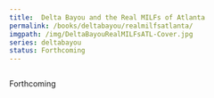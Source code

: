 ```yaml
---
title:  Delta Bayou and the Real MILFs of Atlanta
permalink: /books/deltabayou/realmilfsatlanta/
imgpath: /img/DeltaBayouRealMILFsATL-Cover.jpg
series: deltabayou
status: Forthcoming
---
```

<div class="row">
	<div class="col-md-6"><img src="{{site.baseurl}}{{ page.imgpath }}" alt="" /></div>
<div class="col-md-6">		<p>Forthcoming</p>
	</div>
</div>